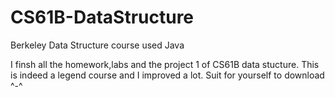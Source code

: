 # CS61B-DataStructure
 Berkeley Data Structure course used Java

I finsh all the homework,labs and the project 1 of CS61B data stucture. This is indeed a legend course and I improved a lot. Suit for yourself to download ^-^
